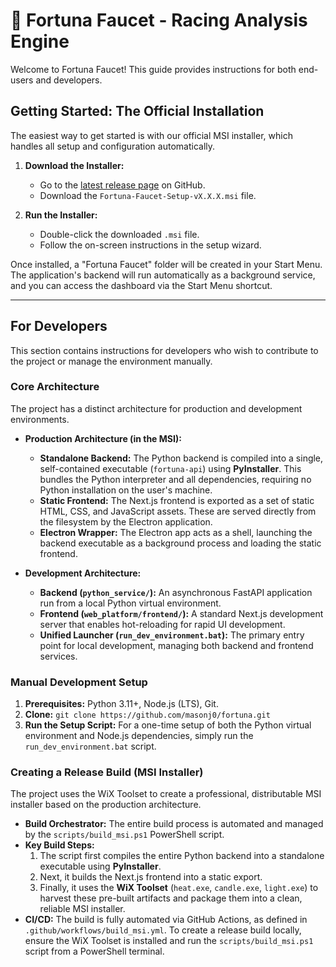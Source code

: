 # 🐴 Fortuna Faucet - Racing Analysis Engine

Welcome to Fortuna Faucet! This guide provides instructions for both end-users and developers.

## Getting Started: The Official Installation

The easiest way to get started is with our official MSI installer, which handles all setup and configuration automatically.

1.  **Download the Installer:**
    *   Go to the [latest release page](https://github.com/masonj0/fortuna/releases/latest) on GitHub.
    *   Download the `Fortuna-Faucet-Setup-vX.X.X.msi` file.

2.  **Run the Installer:**
    *   Double-click the downloaded `.msi` file.
    *   Follow the on-screen instructions in the setup wizard.

Once installed, a "Fortuna Faucet" folder will be created in your Start Menu. The application's backend will run automatically as a background service, and you can access the dashboard via the Start Menu shortcut.

---

## For Developers

This section contains instructions for developers who wish to contribute to the project or manage the environment manually.

### Core Architecture

The project has a distinct architecture for production and development environments.

*   **Production Architecture (in the MSI):**
    *   **Standalone Backend:** The Python backend is compiled into a single, self-contained executable (`fortuna-api`) using **PyInstaller**. This bundles the Python interpreter and all dependencies, requiring no Python installation on the user's machine.
    *   **Static Frontend:** The Next.js frontend is exported as a set of static HTML, CSS, and JavaScript assets. These are served directly from the filesystem by the Electron application.
    *   **Electron Wrapper:** The Electron app acts as a shell, launching the backend executable as a background process and loading the static frontend.

*   **Development Architecture:**
    *   **Backend (`python_service/`):** An asynchronous FastAPI application run from a local Python virtual environment.
    *   **Frontend (`web_platform/frontend/`):** A standard Next.js development server that enables hot-reloading for rapid UI development.
    *   **Unified Launcher (`run_dev_environment.bat`):** The primary entry point for local development, managing both backend and frontend services.

### Manual Development Setup

1.  **Prerequisites:** Python 3.11+, Node.js (LTS), Git.
2.  **Clone:** `git clone https://github.com/masonj0/fortuna.git`
3.  **Run the Setup Script:** For a one-time setup of both the Python virtual environment and Node.js dependencies, simply run the `run_dev_environment.bat` script.

### Creating a Release Build (MSI Installer)

The project uses the WiX Toolset to create a professional, distributable MSI installer based on the production architecture.

*   **Build Orchestrator:** The entire build process is automated and managed by the `scripts/build_msi.ps1` PowerShell script.
*   **Key Build Steps:**
    1.  The script first compiles the entire Python backend into a standalone executable using **PyInstaller**.
    2.  Next, it builds the Next.js frontend into a static export.
    3.  Finally, it uses the **WiX Toolset** (`heat.exe`, `candle.exe`, `light.exe`) to harvest these pre-built artifacts and package them into a clean, reliable MSI installer.
*   **CI/CD:** The build is fully automated via GitHub Actions, as defined in `.github/workflows/build_msi.yml`. To create a release build locally, ensure the WiX Toolset is installed and run the `scripts/build_msi.ps1` script from a PowerShell terminal.
